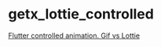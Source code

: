 # getx_lottie_controlled

[Flutter controlled animation. Gif vs Lottie](https://medium.com/easy-flutter/flutter-controlled-animations-gif-vs-lottie-8fc9e1ce93ff)
